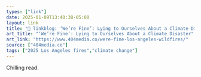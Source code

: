 ```yaml
---
types: ["link"]
date: 2025-01-09T13:40:38-05:00
layout: link
title: "🔗 linkblog: ‘We’re Fine’: Lying to Ourselves About a Climate Disaster'"
art_title: "‘We’re Fine’: Lying to Ourselves About a Climate Disaster"
art_link: "https://www.404media.co/were-fine-los-angeles-wildfires/"
source: ["404media.co"]
tags: ["2025 Los Angeles fires","climate change"]
---
```

Chilling read.
